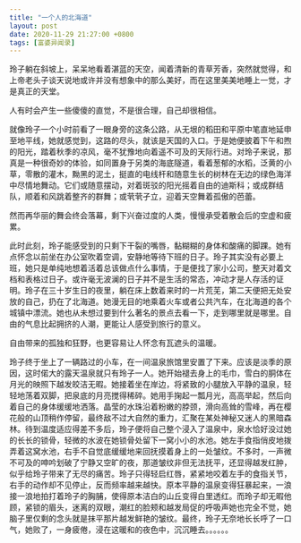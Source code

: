 ```yaml
---
title: "一个人的北海道"
layout: post
date: 2020-11-29 21:27:00 +0800
tags: [富婆异闻录]
---
```


玲子躺在斜坡上，呆呆地看着湛蓝的天空，闻着清新的青草芳香，突然就觉得，和上帝老头子谈天说地或许并没有想象中的那么美好，而在这里美美地睡上一觉，才是真正的天堂。

人有时会产生一些傻傻的直觉，不是很合理，自己却很相信。

就像玲子一个小时前看了一眼身旁的这条公路，从无垠的稻田和平原中笔直地延申至地平线，她就感觉到，这路的尽头，就该是天国的入口。于是她便披着下午和煦的阳光，踏着秋季的凉风，毫不犹豫地向着遥不可及的天际行进。对玲子来说，那真是一种很奇妙的体验，如同置身于另类的海底隧道，看着葱郁的水稻，泛黄的小草，零散的灌木，黝黑的泥土，挺直的电线杆和随意生长的树林在无边的绿色海洋中尽情地舞动。它们或随意摆动，对着斑驳的阳光摇着自由的迪斯科；或成群结队，顺着和风跳着整齐的群舞；或茕茕孑立，迎着天空舞着孤傲的芭蕾。

然而再华丽的舞会终会落幕，剩下兴奋过度的人类，慢慢承受着散会后的空虚和疲累。

此时此刻，玲子能感受到的只剩下干裂的嘴唇，黏糊糊的身体和酸痛的脚踝。她有点怀念以前坐在办公室吹着空调，安静地等待下班的日子。玲子其实没有必要上班，她只是单纯地想着活着总该做点什么事情，于是便找了家小公司，整天对着文档和表格过日子。或许毫无波澜的日子并不是生活的常态，冲动才是人存活的证明。玲子在三十岁生日的夜里，躺在床上数着来时的一片荒芜，第二天便把无处安放的自己，扔在了北海道。她漫无目的地乘着火车或者公共汽车，在北海道的各个城镇中漂流。她也从未想过要到什么著名的景点去看一下，走到哪里就是哪里。自由的气息比起拥挤的人潮，更能让人感受到旅行的意义。

自由带来的孤独和狂野，也更容易让人怀念有瓦遮头的温暖。

玲子终于坐上了一辆路过的小车，在一间温泉旅馆里安置了下来。应该是淡季的原因，这时偌大的露天温泉就只有玲子一人。她开始褪去身上的毛巾，雪白的胴体在月光的映照下越发皎洁无暇。她接着坐在岸边，将紧致的小腿放入平静的温泉，轻轻地荡着双脚，把泉底的月亮搅得稀碎。她用手掬起一瓢月光，高高举起，然后向着自己的身体缓缓地洒落。晶莹的水珠沿着粉嫩的脖颈，滑向高耸的雪峰，再在樱花般的山顶稍作停留，最终敌不过大自然的重力，汇聚在某处神秘又迷人的黑暗森林。待到温度适应得差不多后，玲子便将自己整个浸入了温泉中，泉水恰好没过她的长长的锁骨，轻微的水波在她锁骨处留下一窝小小的水池。她左手食指俏皮地拨弄着这窝水池，右手不自觉底缓缓地来回抚摸着身上的一处皱纹。不多时，一声微不可及的呻吟划破了宁静又空旷的夜，那道皱纹非但无法抚平，还显得越发红肿，似乎给玲子带来了无尽的痛苦。玲子只得轻启红唇，紧紧地咬着左手的食指关节，右手的动作却不见停止，反而频率越来越快。原本平静的温泉变得狂暴起来，一浪接一浪地拍打着玲子的胸脯，使得原本洁白的山丘变得白里透红。而玲子却无暇他顾，紧锁的眉头，迷离的双眼，潮红的脸颊和越发局促的呼吸声她也完全不觉，她脑子里仅剩的念头就是抹平那片越发鲜艳的皱纹。最终，玲子无奈地长长呼了一口气，她败了，一身疲倦，浸在这暖和的夜色中，沉沉睡去。。。。。。
